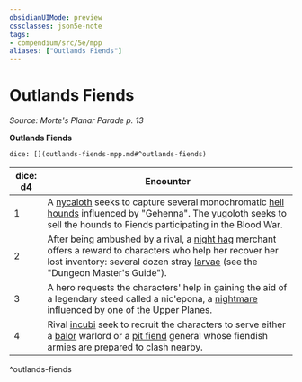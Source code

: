 ```yaml
---
obsidianUIMode: preview
cssclasses: json5e-note
tags:
- compendium/src/5e/mpp
aliases: ["Outlands Fiends"]
---
```

# Outlands Fiends
*Source: Morte's Planar Parade p. 13* 

**Outlands Fiends**

`dice: [](outlands-fiends-mpp.md#^outlands-fiends)`

| dice: d4 | Encounter |
|----------|-----------|
| 1 | A [nycaloth](2-Mechanics/CLI/bestiary/fiend/nycaloth.md) seeks to capture several monochromatic [hell hounds](2-Mechanics/CLI/bestiary/fiend/hell-hound.md) influenced by "Gehenna". The yugoloth seeks to sell the hounds to Fiends participating in the Blood War. |
| 2 | After being ambushed by a rival, a [night hag](2-Mechanics/CLI/bestiary/fiend/night-hag.md) merchant offers a reward to characters who help her recover her lost inventory: several dozen stray [larvae](2-Mechanics/CLI/bestiary/fiend/larva-dmg.md) (see the "Dungeon Master's Guide"). |
| 3 | A hero requests the characters' help in gaining the aid of a legendary steed called a nic'epona, a [nightmare](2-Mechanics/CLI/bestiary/fiend/nightmare.md) influenced by one of the Upper Planes. |
| 4 | Rival [incubi](2-Mechanics/CLI/bestiary/fiend/incubus.md) seek to recruit the characters to serve either a [balor](2-Mechanics/CLI/bestiary/fiend/balor.md) warlord or a [pit fiend](2-Mechanics/CLI/bestiary/fiend/pit-fiend.md) general whose fiendish armies are prepared to clash nearby. |
^outlands-fiends